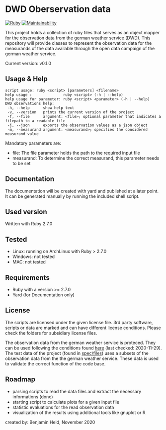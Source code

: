 # DWD Oberservation data
[![Ruby](https://github.com/SettRaziel/dwd_observations/actions/workflows/ruby.yml/badge.svg)](https://github.com/SettRaziel/dwd_observations/actions/workflows/ruby.yml)
[![Maintainability](https://api.codeclimate.com/v1/badges/4f124ac156438083ae21/maintainability)](https://codeclimate.com/github/SettRaziel/dwd_observations/maintainability)

This project holds a collection of ruby files that serves as an object mapper for the observation
data from the german weather service (DWD). This repository will provide classes to represent the
observation data for the measurands of the data available through the open data campaign of
the german weather service.

Current version: v0.1.0

## Usage & Help
```
script usage: ruby <script> [parameters] <filename>
help usage :              ruby <script> (-h | --help)
help usage for parameter: ruby <script> <parameter> (-h | --help)
DWD observations help:
 -h, --help      show help text
 -v, --version   prints the current version of the project
 -f, --file      argument: <file>; optional parameter that indicates a filepath to a readable file
 -j, --json      exports the observation values as a json object
 -m, --measurand argument: <measurand>; specifies the considered measurand value
```
Mandatory parameters are:
* file: The file parameter holds the path to the required input file
* measurand: To determine the correct measurand, this parameter needs to be set

## Documentation
The documentation will be created with yard and published at a later point.
It can be generated manually by running the included shell script.

## Used version
Written with Ruby 2.7.0

## Tested
* Linux: running on ArchLinux with Ruby > 2.7.0
* Windows: not tested
* MAC: not tested

## Requirements
* Ruby with a version >= 2.7.0
* Yard (for Documentation only)

## License
The scripts are licensed under the given license file. 3rd party software, scripts
or data are marked and can have different license conditions. 
Please check the folders for subsidiary license files.

The observation data from the german weather service is proteced. They can be used
following the conditions found [here](https://opendata.dwd.de/climate_environment/CDC/Nutzungsbedingungen_German.pdf) 
(last checked: 2020-11-29). The test data of the project (found in [spec/files](./spec/files)) 
uses a subsets of the observation data from the the german weather service. These data
is used to validate the correct function of the code base.

## Roadmap
* parsing scripts to read the data files and extract the necessary informations (done)
* starting script to calculate plots for a given input file
* statistic evaluations for the read observation data
* visualization of the results using additional tools like gnuplot or R

created by: Benjamin Held, November 2020

